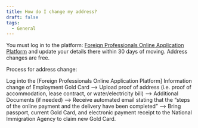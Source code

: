 ```yaml
---
title: How do I change my address?
draft: false
tags:
  - General
---
```

You must log in to the platform: [Foreign Professionals Online Application Platform](https://coa.immigration.gov.tw/coa-frontend/four-in-one/entry/golden-card) and update your details there within 30 days of moving. Address changes are free.

Process for address change: 

Log into the \[Foreign Professionals Online Application Platform] Information change of Employment Gold Card –> Upload proof of address (i.e. proof of accommodation, lease contract, or water/electricity bill) –> Additional Documents (if needed) –> Receive automated email stating that the “steps of the online payment and the delivery have been completed” –> Bring passport, current Gold Card, and electronic payment receipt to the National Immigration Agency to claim new Gold Card.